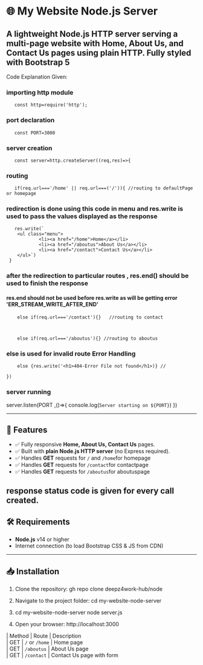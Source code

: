 # 🌐 My Website Node.js Server


A **lightweight Node.js HTTP server** serving a multi-page website with **Home**, **About Us**, and **Contact Us** pages using plain HTTP. Fully styled with **Bootstrap 5** 
---
Code Explanation Given:

### importing http module

       const http=require('http');   

### port declaration

       const PORT=3000                   

### server creation

       const server=http.createServer((req,res)=>{  

### routing

       if(req.url==='/home' || req.url===('/')){ //routing to defaultPage or homepage
        
### redirection is done using this code in menu and res.write is used to pass the values displayed as the response


       res.write(`
        <ul class="menu">           
                <li><a href="/home">Home</a></li>
                <li><a href="/aboutus">About Us</a></li>
                <li><a href="/contact">Contact Us</a></li>
        </ul>`)
     }
### after the redirection to particular routes , res.end() should be used to finish the response

#### res.end should not be used before res.write as will be getting error 'ERR_STREAM_WRITE_AFTER_END'

        else if(req.url==='/contact'){}   //routing to contact

    

        else if(req.url==='/aboutus'){} //routing to aboutus


### else is used for invalid route Error Handling

        else {res.write('<h1>404-Error File not found</h1>)} // 

    })


### server running
server.listen(PORT ,()=>{
    console.log(`Server starting on ${PORT}`)
})


********************************************************
## 🚀 Features

- ✅ Fully responsive **Home, About Us, Contact Us** pages.  
- ✅ Built with **plain Node.js HTTP server** (no Express required).  
- ✅ Handles **GET**  requests for `/` and `/home`for homepage
- ✅ Handles **GET**  requests for `/contact`for contactpage
- ✅ Handles **GET**  requests for `/aboutus`for aboutuspage

response status code is given for every call created.
---

## 🛠 Requirements

- **Node.js** v14 or higher  
- Internet connection (to load Bootstrap CSS & JS from CDN)  

---

## 📥 Installation

1. Clone the repository:
gh repo clone deepz4work-hub/node

2. Navigate to the project folder:
cd my-website-node-server

3. cd my-website-node-server
node server.js

4. Open your browser:
http://localhost:3000

| Method | Route               |    Description   
| GET    | `/` or `/home`      | Home page                              
| GET    | `/aboutus`          | About Us page                              
| GET    | `/contact`        | Contact Us page with form   



